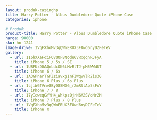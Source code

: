 ```yaml
---
layout: produk-casinghp
title: Harry Potter - Albus Dumbledore Quote iPhone Case
categories: iphone

# Produk
product-title: Harry Potter - Albus Dumbledore Quote iPhone Case
harga: 90000
sku: hn-1241
image-drive: 1VqFXhoMv3qQWnERUX3F8wd6nyDZFeTeV
gallery:
  - url: 1I6hXXaFciFOvQOFBNodu6vRxqqnRJFyA
    title: iPhone 5 / 5s / SE
  - url: 1UBFUzD0AQnLdcOK6LMvRtTJ-pM5WWdUT
    title: iPhone 6 / 6s
  - url: 1A3GPnarTGPZziavxgInFIWqwVlR2is3G
    title: iPhone 6 Plus / 6s Plus
  - url: 1cjiW6TVnv8ByD8SMO6_rZmRSlAp5sFuY
    title: iPhone 7 / 8
  - url: 17yIcweqGfYH4_whkpzOjrN6V2SVoNr2M
    title: iPhone 7 Plus / 8 Plus
  - url: 1VqFXhoMv3qQWnERUX3F8wd6nyDZFeTeV
    title: iPhone X
---
```


